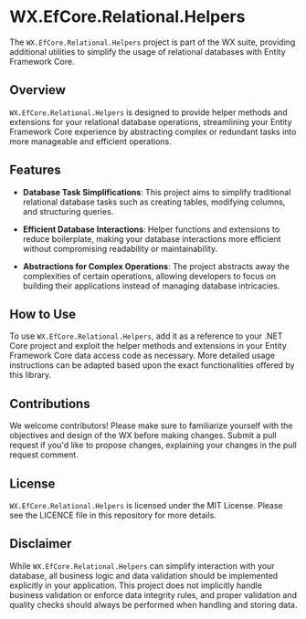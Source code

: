 # WX.EfCore.Relational.Helpers

The `WX.EfCore.Relational.Helpers` project is part of the WX suite, providing additional utilities to simplify the usage of relational databases with Entity Framework Core.

## Overview

`WX.EfCore.Relational.Helpers` is designed to provide helper methods and extensions for your relational database operations, streamlining your Entity Framework Core experience by abstracting complex or redundant tasks into more manageable and efficient operations.

## Features

- **Database Task Simplifications**: This project aims to simplify traditional relational database tasks such as creating tables, modifying columns, and structuring queries.

- **Efficient Database Interactions**: Helper functions and extensions to reduce boilerplate, making your database interactions more efficient without compromising readability or maintainability.

- **Abstractions for Complex Operations**: The project abstracts away the complexities of certain operations, allowing developers to focus on building their applications instead of managing database intricacies.

## How to Use

To use `WX.EfCore.Relational.Helpers`, add it as a reference to your .NET Core project and exploit the helper methods and extensions in your Entity Framework Core data access code as necessary. More detailed usage instructions can be adapted based upon the exact functionalities offered by this library.

## Contributions

We welcome contributors! Please make sure to familiarize yourself with the objectives and design of the WX before making changes. Submit a pull request if you'd like to propose changes, explaining your changes in the pull request comment.

## License

`WX.EfCore.Relational.Helpers` is licensed under the MIT License. Please see the LICENCE file in this repository for more details.

## Disclaimer

While `WX.EfCore.Relational.Helpers` can simplify interaction with your database, all business logic and data validation should be implemented explicitly in your application. This project does not implicitly handle business validation or enforce data integrity rules, and proper validation and quality checks should always be performed when handling and storing data.
